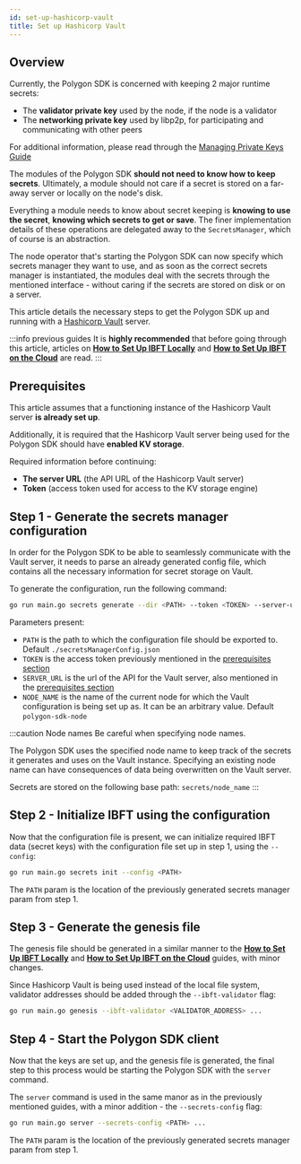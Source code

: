 ```yaml
---
id: set-up-hashicorp-vault
title: Set up Hashicorp Vault
---
```


## Overview

Currently, the Polygon SDK is concerned with keeping 2 major runtime secrets:
* The **validator private key** used by the node, if the node is a validator
* The **networking private key** used by libp2p, for participating and communicating with other peers

For additional information, please read through the [Managing Private Keys Guide](/docs/how-tos/howto-manage-private-keys)

The modules of the Polygon SDK **should not need to know how to keep secrets**. Ultimately, a module should not care if 
a secret is stored on a far-away server or locally on the node's disk.

Everything a module needs to know about secret keeping is **knowing to use the secret**, **knowing which secrets to get 
or save**. The finer implementation details of these operations are delegated away to the `SecretsManager`, which of course is an abstraction.

The node operator that's starting the Polygon SDK can now specify which secrets manager they want to use, and as soon 
as the correct secrets manager is instantiated, the modules deal with the secrets through the mentioned interface - 
without caring if the secrets are stored on disk or on a server.

This article details the necessary steps to get the Polygon SDK up and running with a [Hashicorp Vault](https://www.vaultproject.io/) server.

:::info previous guides
It is **highly recommended** that before going through this article, articles on [**How to Set Up IBFT Locally**](/docs/how-tos/howto-setup-ibft/howto-set-ibft-locally) 
and [**How to Set Up IBFT on the Cloud**](/docs/how-tos/howto-setup-ibft/howto-set-ibft-on-the-cloud) are read.
:::


## Prerequisites

This article assumes that a functioning instance of the Hashicorp Vault server **is already set up**.

Additionally, it is required that the Hashicorp Vault server being used for the Polygon SDK should have **enabled KV storage**.

Required information before continuing:
* **The server URL** (the API URL of the Hashicorp Vault server)
* **Token** (access token used for access to the KV storage engine)

## Step 1 - Generate the secrets manager configuration

In order for the Polygon SDK to be able to seamlessly communicate with the Vault server, it needs to parse an already
generated config file, which contains all the necessary information for secret storage on Vault.

To generate the configuration, run the following command:

```bash
go run main.go secrets generate --dir <PATH> --token <TOKEN> --server-url <SERVER_URL> --name <NODE_NAME>
```

Parameters present:
* `PATH` is the path to which the configuration file should be exported to. Default `./secretsManagerConfig.json`
* `TOKEN` is the access token previously mentioned in the [prerequisites section](/docs/how-tos/howto-setup-hashicorp-vault#prerequsites)
* `SERVER_URL` is the url of the API for the Vault server, also mentioned in the [prerequisites section](/docs/how-tos/howto-setup-hashicorp-vault#prerequsites)
* `NODE_NAME` is the name of the current node for which the Vault configuration is being set up as. It can be an arbitrary value. Default `polygon-sdk-node`

:::caution Node names
Be careful when specifying node names.

The Polygon SDK uses the specified node name to keep track of the secrets it generates and uses on the Vault instance.
Specifying an existing node name can have consequences of data being overwritten on the Vault server.

Secrets are stored on the following base path: `secrets/node_name`
:::

## Step 2 - Initialize IBFT using the configuration

Now that the configuration file is present, we can initialize required IBFT data (secret keys) with the configuration 
file set up in step 1, using the `--config`:

```bash
go run main.go secrets init --config <PATH>
```

The `PATH` param is the location of the previously generated secrets manager param from step 1.

## Step 3 - Generate the genesis file

The genesis file should be generated in a similar manner to the [**How to Set Up IBFT Locally**](/docs/how-tos/howto-setup-ibft/howto-set-ibft-locally)
and [**How to Set Up IBFT on the Cloud**](/docs/how-tos/howto-setup-ibft/howto-set-ibft-on-the-cloud) guides, with minor changes.

Since Hashicorp Vault is being used instead of the local file system, validator addresses should be added through the `--ibft-validator` flag:
```bash
go run main.go genesis --ibft-validator <VALIDATOR_ADDRESS> ...
```

## Step 4 - Start the Polygon SDK client

Now that the keys are set up, and the genesis file is generated, the final step to this process would be starting the 
Polygon SDK with the `server` command.

The `server` command is used in the same manor as in the previously mentioned guides, with a minor addition - the `--secrets-config` flag:
```bash
go run main.go server --secrets-config <PATH> ...
```

The `PATH` param is the location of the previously generated secrets manager param from step 1.